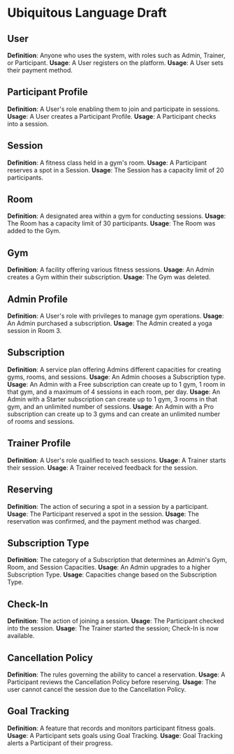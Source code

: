 # Ubiquitous Language Draft

## User

**Definition**: Anyone who uses the system, with roles such as Admin, Trainer, or Participant.
**Usage**: A User registers on the platform.
**Usage**: A User sets their payment method.

## Participant Profile

**Definition**: A User's role enabling them to join and participate in sessions.
**Usage**: A User creates a Participant Profile.
**Usage**: A Participant checks into a session.

## Session

**Definition**: A fitness class held in a gym's room.
**Usage**: A Participant reserves a spot in a Session.
**Usage**: The Session has a capacity limit of 20 participants.

## Room

**Definition**: A designated area within a gym for conducting sessions.
**Usage**: The Room has a capacity limit of 30 participants.
**Usage**: The Room was added to the Gym.

## Gym

**Definition**: A facility offering various fitness sessions.
**Usage**: An Admin creates a Gym within their subscription.
**Usage**: The Gym was deleted.

## Admin Profile

**Definition**: A User's role with privileges to manage gym operations.
**Usage**: An Admin purchased a subscription.
**Usage**: The Admin created a yoga session in Room 3.

## Subscription

**Definition**: A service plan offering Admins different capacities for creating gyms, rooms, and sessions.
**Usage**: An Admin chooses a Subscription type.
**Usage**: An Admin with a Free subscription can create up to 1 gym, 1 room in that gym, and a maximum of 4 sessions in each room, per day.
**Usage**: An Admin with a Starter subscription can create up to 1 gym, 3 rooms in that gym, and an unlimited number of sessions.
**Usage**: An Admin with a Pro subscription can create up to 3 gyms and can create an unlimited number of rooms and sessions.

## Trainer Profile

**Definition**: A User's role qualified to teach sessions.
**Usage**: A Trainer starts their session.
**Usage**: A Trainer received feedback for the session.

## Reserving

**Definition**: The action of securing a spot in a session by a participant.
**Usage**: The Participant reserved a spot in the session.
**Usage**: The reservation was confirmed, and the payment method was charged.

## Subscription Type

**Definition**: The category of a Subscription that determines an Admin's Gym, Room, and Session Capacities.
**Usage**: An Admin upgrades to a higher Subscription Type.
**Usage**: Capacities change based on the Subscription Type.

## Check-In

**Definition**: The action of joining a session.
**Usage**: The Participant checked into the session.
**Usage**: The Trainer started the session; Check-In is now available.

## Cancellation Policy

**Definition**: The rules governing the ability to cancel a reservation.
**Usage**: A Participant reviews the Cancellation Policy before reserving.
**Usage**: The user cannot cancel the session due to the Cancellation Policy.

## Goal Tracking

**Definition**: A feature that records and monitors participant fitness goals.
**Usage**: A Participant sets goals using Goal Tracking.
**Usage**: Goal Tracking alerts a Participant of their progress.